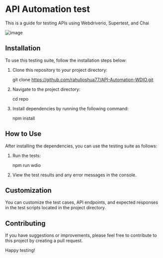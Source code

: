 API Automation test
======================================================

This is a guide for testing APIs using Webdriverio, Supertest, and Chai

![image](https://github.com/rahuljoshua77/dotindonesia-assesment/assets/73378179/61a031f8-330e-4ed9-9fc3-b16c55d6e83a)

Installation
------------

To use this testing suite, follow the installation steps below:

1.  Clone this repository to your project directory:

    git clone https://github.com/rahuljoshua77/API-Automation-WDIO.git

3.  Navigate to the project directory:

    cd repo

5.  Install dependencies by running the following command:

    npm install

How to Use
----------

After installing the dependencies, you can use the testing suite as follows:

1.  Run the tests:

    npm run wdio

3.  View the test results and any error messages in the console.

Customization
-------------

You can customize the test cases, API endpoints, and expected responses in the test scripts located in the project directory.

Contributing
------------

If you have suggestions or improvements, please feel free to contribute to this project by creating a pull request.

Happy testing!
